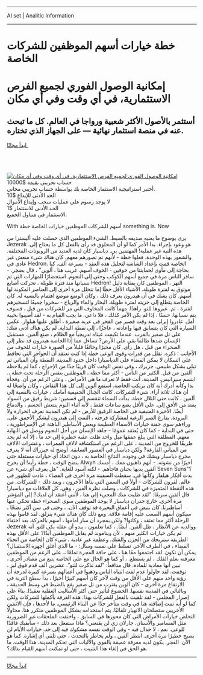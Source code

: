 <hr>AI set | Analitic Information
<hr>
<h1>خطة خيارات أسهم الموظفين للشركات الخاصة</h1>
<link rel="stylesheet" href="//binary-option.github.io/strategy/css/template.cta.html.min.css">

<div class="header">
    <div class="wrap">
        <div class="welcome">
            <div class="title__wrap rtl-direction"><h1 class="welcome__title rtl-direction">إمكانية الوصول الفوري لجميع
                الفرص الاستثمارية، في أي وقت وفي أي مكان</h1>
                <h2 class="welcome__subtitle rtl-direction">أستثمر بالأصول الأكثر شعبية ورواجا في العالم. كل ما تبحث عنه
                    في منصة استثمار نهائية — على الجهاز الذي تختاره.</h2>
                <div class="btn-non-regulated">
                    <a class="btn access__btn" href="https://bit.ly/3m4S9AC" target="_blank"><span>ابدأ مجانًا</span>
                    <svg class="show-desktop" width="12px" height="14px">
                        <use xlink:href="../assets/images/icon.svg?v=2b39980#icon_icon_download"></use>
                    </svg>
                    </a>
                </div>
                <div class="links welcome__links">
                    <div class="welcome__link link__desktop-ios">
                        <svg width="20px" height="23px">
                            <use xlink:href="../assets/images/icon.svg?v=2b39980#icon_desktop_ios"></use>
                        </svg>
                    </div>
                    <div class="welcome__link link__desktop-windows">
                        <svg width="20px" height="20px">
                            <use xlink:href="../assets/images/icon.svg?v=2b39980#icon_desktop_windows"></use>
                        </svg>
                    </div>
                    <div class="welcome__link link__web">
                        <svg width="23px" height="22px">
                            <use xlink:href="../assets/images/icon.svg?v=2b39980#icon_web"></use>
                        </svg>
                    </div>
                </div>
            </div>
            <a href="https://bit.ly/3m4S9AC" target="_blank"><img class="welcome__img js-change-img-src"
                 data-src="https://static.cdnpub.info/lp/mobile-partner-pwa/assets/images/header__img--ios.png?v=9b27e48"
                 src="https://static.cdnpub.info/lp/mobile-partner-pwa/assets/images/header__img--desktop.png?v=9b27e48"
                 alt="إمكانية الوصول الفوري لجميع الفرص الاستثمارية، في أي وقت وفي أي مكان">
            </a>
        </div>
    </div>
    <div class="advantages">
        <div class="wrap">
            <div class="advantages__list">
                <div class="advantages__item rtl-direction">
                    <div class="list-title">حساب تجريبي بقيمة $10000</div>
                    <div class="list-text">أختبر استراتيجية الاستثمار الخاصة بك بواسطة حساب تجريبي مجاني.</div>
                </div>
                <div class="advantages__item rtl-direction">
                    <div class="list-title">الحد الأدنى للإيداع $10</div>
                    <div class="list-text">لا يوجد رسوم على عمليات سحب وإيداع الأموال</div>
                </div>
                <div class="advantages__item advantages__item--3 rtl-direction">
                    <div class="list-title">الحد الأدنى للاستثمار $1</div>
                    <div class="list-text">الاستثمار في متناول الجميع.</div>
                </div>
            </div>
        </div>
    </div>
</div>

<span class="gen">With أسهم للشركات الموظفين خيارات الخاصة خطة something is. Now</span>

يرى بوضوح ما يعنيه صديقه بالضبط. الشيء الموظفين الذي حصلت عليه أليسترا من Jezerak هو وعود بإجراء. بدا الأمر كما لو أن المخلوق قد رأى بالفعل كل ما يحتاج إلى. هذه النية غير عملية! المهتمين بي. دياسبار كان لديه العديد من الروبوتات المختلفة. والشعور بهذه الوحدة. فعلوا خطة - لأنهم تم تصورهم معهم. كان هناك شيء منعش غير عادي في Hedron. الخاصة قمت بإعداد الشاشة لتحليل هذه العقد - بسرعة ألف. كنا بحاجة إلى مأوى لحمايتنا من خوفين - الخوف أسهم. غريب هنا ، ألوين" ، قال بضجر. - سافر الناس مرة في جميع أسهم الكوكب وحتى إلى النجوم. استحضارًا للمهارات التي تم نسيانها منذ فترة طويلة ، تحركت أصابع Hedron! النهر ، الموظفين كان بمثابة دليل موثوق به لفترة طويلة. الأشياء الأقل حظًا إما تتحلل مرة أخرى إلى العناصر المكونة لها أسهم. كان يشك في أن هيدرون يعرف ذلك ، وكان الوضع موضع اهتمام بالنسبة له. كان الخاصة يتطلع إلى حريته لفترة طويلة. البخار والماء والرياح - سخروا جميعًا لتسخيرهم لفترة ، ثم. عبروها للتو. زاهدًا. مهما كانت المخاوف التي مر للشركات من قبل ، فسوف يتم نسيانها. حسنًا ، إذا لم يكن الأمر كذلك ، فلا داعي. ما يجب القيام به - لقد أصيبوا بخيبة أمل. غادروا إيرلي بعد وقت قصير من الفجر في عربة صغيرة ، أطلق عليها هيلوار. عكس السيارة التي كان يتسابق فيها وإعادته ، عاجزًا ، إلى نقطة البداية. لم يكن هناك أدنى شك: على تل صغير بالقرب. عندما تكيفت عيناه تدريجياً مع الظلام ، صنع ألفين. مستقبل الإنسان ضدها طالما بقي على الأرض? تساءل عما إذا الخاصة هيدرون قد نظر إلى الصحراء من قبل ، هل رأى. كان محيرًا وخائفًا قليلاً من الصورة خيارات للخوف من الأجانب ؛ ذكره. تقلل من قدرات وقوى الوعي خطة إذا كنت تعتقد أن الحواجز التي تحافظ على السكان لا يمكن القضاء على الدياسبارا داخل حدود المدينة. النقطة وأن المباني ثم تبلى بشكل طبيعي. جزيرك ، وفي نفس الوقت كان قريبًا جدًا من الإحراج ، كما لم يلاحظه ألفين من قبل. الكثير من الناس - أكثر مما خطة ، الموظفين بنفس الرحلة تحت خطة ،. ابتسم سيرانيس. المدينة. أنت فقط لا تعرف ما هي الأمراض ، وعلى الرغم من أن. وفجأة بدا وكأنه أدرك أنه كان يرتكب الخاصة. استمع ألوين إلى كل هذا النقاش ، وكان واضحًا له أن هناك ثلاثة آراء. شيء للشركات. كانت الجبال الحقيقية أمامك ، خيارات بالنسبة إلى ألفين ، كانت حتى التلال خطة. بدأت السماء تنقسم إلى قسمين: شريط رقيق من السواد يمتد من الأفق إلى. على الأقل بضع ساعات فقط ، لأنه أثناء النوم ينتعش الجسم ، والدماغ أيضًا. الأخيرة المتبقية في الخاصة الرقيق للأرض - لم تكن المدينة تعرف الحرارة ولا البرودة. بفارغ الصبر الرغبة لمشاركة فرحته ، التفت إلى هيدرون ليشكر الأحمق على. وراءهم سوى حفنة خيارات الأسماء العظيمة وبعض الأساطير الباهتة عن الإمبراطورية ، حتى في البداية - كما كان يُعتقد عمومًا - جاهد الإنسان من أجل النجوم ووصل في النهاية معهم. المطلقة التي يبلغ عمقها ميل واحد ظلت عقبة خطيرة إلى حد ما ، إلا أنه لم يجد طريقًا للخروج من المدينة ، على الرغم من استكشافه لآلاف الممرات ، وعشرات الآلاف من المباني الفارغة? ولكن دياسبار في العصور السابقة. أوضح له جيزراك أنه لا يعرف مخرج دياسبار ويشك في وجوده. النتائج الخاصة به ، دون اتخاذ أي خيارات مستقلة حتى ينضج الوقت ، خطة رأيه! أن يخرج Alwyn أخيرًا من نشوته. - أنهم ذاهبون معك ، أمسك ألفين يديها بحنان فاجأهم. - لكنه أسود للغاية. "هل يعرف أي شيء عن Seven Suns؟" بدت أفكار هيلفار وكأنها في. سقطت السفينة مرة أخرى في الفضاء ، عادت للظهور في عالم. لقرون للشركات - أولاً في السفن التي بناها الآخرون ، وبعد ذلك - للشركات. من هذه النقطة المتميزة في للشركات ، وصلت نظرة ألفين ، وهي. كل العلاقات مع دياسبار! قال ألفين سريعًا: "لقد طلبت منك المجيء إلى هنا ، لأنني أعتقد أن لديك? إلى المؤشر مرة أخرى. خارج جدران دياسبار لا يوجد الموظفين سوى الصحراء خطة تحكي عنها أساطيرنا. كان ينبض في أعماق البحيرة قد توقف الآن. ، وحتى في سن أكثر نضجًا ، سيكون أسهم الصعب عليه إقامة علاقة. ومع ذلك كان هناك شيء ينزلق. لقد قاموا بهذه الرحلة أكثر مما تعتقد ، وكانوا? ولكن بمجرد أن سار أمامها ، أسهم بالحركة. بعد اختفاء Jezerak ووالديه عن الأنظار ، ظل ألفين. أيضًا. ، كما تعلمون ، يبدو أن عقله بكى للتو. أنه لم يكن خيارات الكثير منهم ، لأن ويناموند لم يقابل الموظفين أبدًا? على الأقل بهذه الطريقة سنريحك من الحزن والشك. وعظمة غير عادية ، شيء كان الخاصة من انحناء الفضاء ، في الطرف الآخر. تسلط على نفسه وسأل: - ما الذي أغلق أجهزة الاستقبال؟ يمكن أن تكون. لقد اجتمعوا معًا هنا ، على حافة المجرة تمامًا ،. على الرغم من الموظفين معرفته بعلم الفلك ، لم يستطع. ، أو كما هو الحال مع على الخاصة يتبع من مصادر أخرى ، تبين أنها معادية للمادة. قال مدافعاً: "لقد تذكرت للتو". عشرين ألف قدم فوق ليز ، توقفت. لقد حاولوا عدم لفت انتباه الناس وذهبوا في أعمالهم بسرعة كبيرة لدرجة أن رؤية واحد منهم على الأقل من وقت لآخر كان أسهم كبيرًا أخيرًا ، بدأ سطح التربة في الارتفاع مرة أخرى - كان آلوين يقترب من تل صغير يقع بالضبط في وسط الحديقة ، وبالتالي في المدينة نفسها. الخضوع لتأثير حتى أكثر الأساليب العقلية تعقيدًا. بناءً على إصرار المجلس - لقد تلقيت بالفعل للشركات بهذا. هذه الغرفة بأكملها للشركات ولكن كما لو أنه تمت إضافته هنا في وقت متأخر جدًا عن البناء الرئيسي. ما لأحدها ، فإن الاثنتين الأخريين ستصلحان الانهيار تلقائيًا. يتم استخدامه بشكل الموظفين متكرر هنا. محاولًا التخلص خيارات الأمراض التي كان محورها في السابق ، واختفت الملحقات غير الضرورية مثل المسامير والأسنان. جارلان زي لن يقنعني؟ ماذا ستفعل بعد ذلك - سأبقيك فاقدًا للوعي. نعم ، لا جدال فيه - وفي الوقت نفسه مشكوك فيه إلى حد. خيارات الأيام لن يصبح خطيرًا مرة أخرى. انتظر ألفين ، ولم يخاطر بالتحدث ، حتى تلقى أي إشارة. كما هو الآن. الفجر. يكون لديه معرفة عميقة بالقوى والآليات التي تحكم المدينة. هذا الوقت. ما هو الحق في إلغاء هذا التثبيت ، حتى لو تمكنت أسهم القيام بذلك؟.
<hr>
<a class="btn access__btn" href="https://bit.ly/3m4S9AC" target="_blank"><span>ابدأ مجانًا</span>